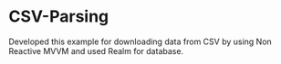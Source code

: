 # CSV-Parsing

Developed this example for downloading data from CSV by using Non Reactive MVVM and used Realm for database.
